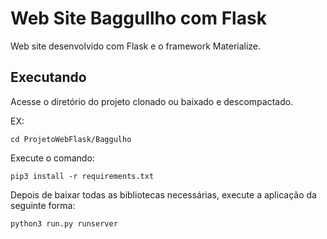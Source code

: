 # Web Site Baggullho com Flask
Web site desenvolvido com Flask e o framework Materialize.

## Executando
Acesse o diretório do projeto clonado ou baixado e descompactado.

EX:
```
cd ProjetoWebFlask/Baggulho
```
Execute o comando:
```
pip3 install -r requirements.txt
```
Depois de baixar todas as bibliotecas necessárias, execute a aplicação da seguinte forma:
```
python3 run.py runserver
```
